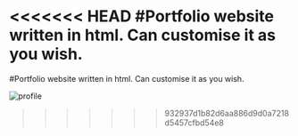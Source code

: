 <<<<<<< HEAD
#Portfolio website written in html. Can customise it as you wish.
=======
#Portfolio website written in html. Can customise it as you wish.

![profile](https://github.com/wr125/portfolio/assets/20228047/10c74089-9e50-4922-a40a-c68a84aa83b7)
>>>>>>> 932937d1b82d6aa886d9d0a7218d5457cfbd54e8
